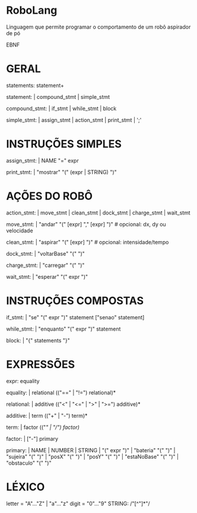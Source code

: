 # RoboLang
Linguagem que permite programar o comportamento de um robô aspirador de pó

EBNF


# GERAL

statements: statement+ 

statement:
    | compound_stmt
    | simple_stmt

compound_stmt:
    | if_stmt
    | while_stmt
    | block

simple_stmt:
    | assign_stmt
    | action_stmt
    | print_stmt
    | ';'

# INSTRUÇÕES SIMPLES

assign_stmt:
    | NAME "=" expr

print_stmt:
    | "mostrar" "(" (expr | STRING) ")"

# AÇÕES DO ROBÔ

action_stmt:
    | move_stmt
    | clean_stmt
    | dock_stmt
    | charge_stmt
    | wait_stmt

move_stmt:
    | "andar" "(" [expr] "," [expr] ")"   # opcional: dx, dy ou velocidade

clean_stmt:
    | "aspirar" "(" [expr] ")"           # opcional: intensidade/tempo

dock_stmt:
    | "voltarBase" "(" ")"

charge_stmt:
    | "carregar" "(" ")"

wait_stmt:
    | "esperar" "(" expr ")"

# INSTRUÇÕES COMPOSTAS

if_stmt:
    | "se" "(" expr ")" statement ["senao" statement]

while_stmt:
    | "enquanto" "(" expr ")" statement

block:
    | "{" statements "}"

# EXPRESSÕES

expr: equality

equality:
    | relational (("==" | "!=") relational)*

relational:
    | additive (("<" | "<=" | ">" | ">=") additive)*

additive:
    | term (("+" | "-") term)*

term:
    | factor (("*" | "/") factor)*

factor:
    | ["-"] primary

primary:
    | NAME
    | NUMBER
    | STRING
    | "(" expr ")"
    | "bateria" "(" ")"
    | "sujeira" "(" ")"
    | "posX" "(" ")"
    | "posY" "(" ")"
    | "estaNoBase" "(" ")"
    | "obstaculo" "(" ")"

# LÉXICO

letter = "A"…"Z" | "a"…"z" 
digit = "0"…"9" 
STRING: /"[^"]*"/




